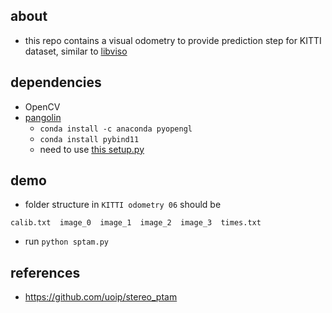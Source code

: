 ## about 

- this repo contains a visual odometry to provide prediction step for KITTI dataset, similar to [libviso](https://github.com/seanbow/object_pose_detection/tree/master/viso_pose)

## dependencies 

- OpenCV
- [pangolin](https://github.com/uoip/pangolin)
    - `conda install -c anaconda pyopengl`
    - `conda install pybind11` 
    - need to use [this setup.py](https://github.com/shanmo/kitti-vo-prediction/issues/1)

## demo 

- folder structure in `KITTI odometry 06` should be 
```
calib.txt  image_0  image_1  image_2  image_3  times.txt
```
- run `python sptam.py` 

## references 

- https://github.com/uoip/stereo_ptam